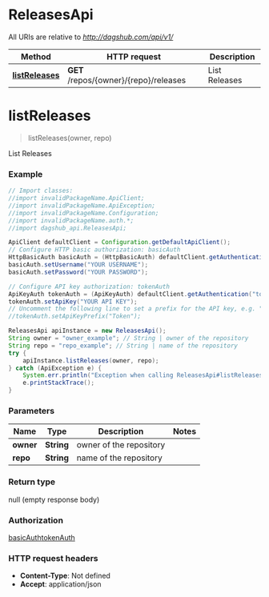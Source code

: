# ReleasesApi

All URIs are relative to *http://dagshub.com/api/v1/*

Method | HTTP request | Description
------------- | ------------- | -------------
[**listReleases**](ReleasesApi.md#listReleases) | **GET** /repos/{owner}/{repo}/releases | List Releases

<a name="listReleases"></a>
# **listReleases**
> listReleases(owner, repo)

List Releases

### Example
```java
// Import classes:
//import invalidPackageName.ApiClient;
//import invalidPackageName.ApiException;
//import invalidPackageName.Configuration;
//import invalidPackageName.auth.*;
//import dagshub_api.ReleasesApi;

ApiClient defaultClient = Configuration.getDefaultApiClient();
// Configure HTTP basic authorization: basicAuth
HttpBasicAuth basicAuth = (HttpBasicAuth) defaultClient.getAuthentication("basicAuth");
basicAuth.setUsername("YOUR USERNAME");
basicAuth.setPassword("YOUR PASSWORD");

// Configure API key authorization: tokenAuth
ApiKeyAuth tokenAuth = (ApiKeyAuth) defaultClient.getAuthentication("tokenAuth");
tokenAuth.setApiKey("YOUR API KEY");
// Uncomment the following line to set a prefix for the API key, e.g. "Token" (defaults to null)
//tokenAuth.setApiKeyPrefix("Token");

ReleasesApi apiInstance = new ReleasesApi();
String owner = "owner_example"; // String | owner of the repository
String repo = "repo_example"; // String | name of the repository
try {
    apiInstance.listReleases(owner, repo);
} catch (ApiException e) {
    System.err.println("Exception when calling ReleasesApi#listReleases");
    e.printStackTrace();
}
```

### Parameters

Name | Type | Description  | Notes
------------- | ------------- | ------------- | -------------
 **owner** | **String**| owner of the repository |
 **repo** | **String**| name of the repository |

### Return type

null (empty response body)

### Authorization

[basicAuth](../README.md#basicAuth)[tokenAuth](../README.md#tokenAuth)

### HTTP request headers

 - **Content-Type**: Not defined
 - **Accept**: application/json

